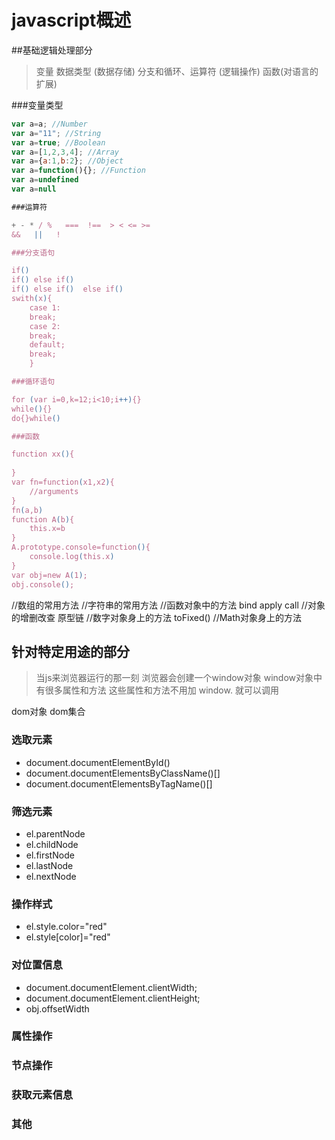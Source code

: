# javascript概述

##基础逻辑处理部分
 
 >变量 数据类型  (数据存储)
 >分支和循环、运算符    (逻辑操作)
 >函数(对语言的扩展)

###变量类型

```javascript
var a=a; //Number
var a="11"; //String
var a=true; //Boolean
var a=[1,2,3,4]; //Array
var a={a:1,b:2}; //Object
var a=function(){}; //Function
var a=undefined
var a=null

###运算符

+ - * / %   ===  !==  > < <= >=
&&   ||   !    

###分支语句

if()
if() else if()
if() else if()  else if()
swith(x){
	case 1:
	break;
	case 2:
	break;
	default;
	break;
	}

###循环语句

for (var i=0,k=12;i<10;i++){}
while(){}
do{}while()

###函数

function xx(){
	
}
var fn=function(x1,x2){
	//arguments
}
fn(a,b)
function A(b){
	this.x=b
}
A.prototype.console=function(){
	console.log(this.x)
}
var obj=new A(1);
obj.console();
```

//数组的常用方法
//字符串的常用方法
//函数对象中的方法 bind apply call
//对象的增删改查 原型链
//数字对象身上的方法 toFixed()
//Math对象身上的方法


## 针对特定用途的部分
 > 当js来浏览器运行的那一刻
 > 浏览器会创建一个window对象
 > window对象中有很多属性和方法
 > 这些属性和方法不用加 window. 就可以调用

dom对象 dom集合

 ### 选取元素
 * document.documentElementById()
 * document.documentElementsByClassName()[]
 * document.documentElementsByTagName()[]


### 筛选元素
 * el.parentNode
 * el.childNode
 * el.firstNode
 * el.lastNode
 * el.nextNode

### 操作样式
 * el.style.color="red"
 * el.style[color]="red"

### 对位置信息
 * document.documentElement.clientWidth;
 * document.documentElement.clientHeight;
 * obj.offsetWidth


### 属性操作

### 节点操作

### 获取元素信息


### 其他
